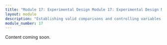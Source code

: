 ```yaml
---
title: "Module 17: Experimental Design Module 17: Experimental Design Module XX Controls Controls"
layout: module
description: "Establishing valid comparisons and controlling variables."
module_number: 17
---
```

Content coming soon.

